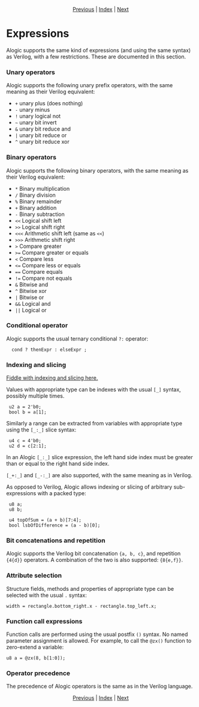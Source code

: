 <p align="center">
<a href="control.md">Previous</a> |
<a href="index.md">Index</a> |
<a href="networks.md">Next</a>
</p>

# Expressions

Alogic supports the same kind of expressions (and using the same syntax) as
Verilog, with a few restrictions. These are documented in this section.

### Unary operators

Alogic supports the following unary prefix operators, with the same meaning as
their Verilog equivalent:

- `+` unary plus (does nothing)
- `-` unary minus
- `!` unary logical not
- `~` unary bit invert
- `&` unary bit reduce and
- `|` unary bit reduce or
- `^` unary bit reduce xor

### Binary operators

Alogic supports the following binary operators, with the same meaning as
their Verilog equivalent:

- `*` Binary multiplication
- `/` Binary division
- `%` Binary remainder
- `+` Binary addition
- `-` Binary subtraction
- `<<` Logical shift left
- `>>` Logical shift right
- `<<<` Arithmetic shift left (same as `<<`)
- `>>>` Arithmetic shift right
- `>` Compare greater
- `>=` Compare greater or equals
- `<` Compare less
- `<=` Compare less or equals
- `==` Compare equals
- `!=` Compare not equals
- `&` Bitwise and
- `^` Bitwise xor
- `|` Bitwise or
- `&&` Logical and
- `||` Logical or

### Conditional operator

Alogic supports the usual ternary conditional `?:` operator:

```
  cond ? thenExpr : elseExpr ;
```

### Indexing and slicing

<a href="http://afiddle.argondesign.com/?example=expr_indexing.alogic">Fiddle with indexing and slicing here.</a>

Values with appropriate type can be indexes with the usual `[_]` syntax,
possibly multiple times.

```
 u2 a = 2'b0;
 bool b = a[1];
```

Similarly a range can be extracted from variables with appropriate type using
the `[_:_]` slice syntax:

```
 u4 c = 4'b0;
 u2 d = c[2:1];
```

In an Alogic `[_:_]` slice expression, the left hand side index must be greater
than or equal to the right hand side index.

`[_+:_]` and `[_-:_]` are also supported, with the same meaning as in Verilog.

As opposed to Verilog, Alogic allows indexing or slicing of arbitrary
sub-expressions with a packed type:

```
 u8 a;
 u8 b;

 u4 topOfSum = (a + b)[7:4];
 bool lsbOfDifference = (a - b)[0];
```

### Bit concatenations and repetition

Alogic supports the Verilog bit concatenation `{a, b, c}`, and repetition
`{4{d}}` operators. A combination of the two is also supported: `{8{e,f}}`.

### Attribute selection

Structure fields, methods and properties of appropriate type can be selected
with the usual `.` syntax:

```
width = rectangle.bottom_right.x - rectangle.top_left.x;
```

### Function call expressions

Function calls are performed using the usual postfix `()` syntax. No named
parameter assignment is allowed. For example, to call the `@zx()` function to
zero-extend a variable:

```
u8 a = @zx(8, b[1:0]);
```

### Operator precedence

The precedence of Alogic operators is the same as in the Verilog language.

<p align="center">
<a href="control.md">Previous</a> |
<a href="index.md">Index</a> |
<a href="networks.md">Next</a>
</p>
